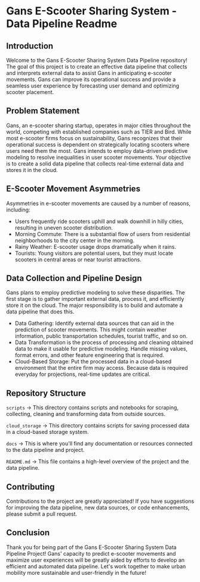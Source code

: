 # Gans E-Scooter Sharing System - Data Pipeline Readme
## Introduction
Welcome to the Gans E-Scooter Sharing System Data Pipeline repository!
The goal of this project is to create an effective data pipeline that collects and interprets external data to assist Gans in anticipating e-scooter movements.
Gans can improve its operational success and provide a seamless user experience by forecasting user demand and optimizing scooter placement.

## Problem Statement
Gans, an e-scooter sharing startup, operates in major cities throughout the world, competing with established companies such as TIER and Bird.
While most e-scooter firms focus on sustainability, Gans recognizes that their operational success is dependent on strategically locating scooters where users need them the most.
Gans intends to employ data-driven predictive modeling to resolve inequalities in user scooter movements.
Your objective is to create a solid data pipeline that collects real-time external data and stores it in the cloud.

## E-Scooter Movement Asymmetries
Asymmetries in e-scooter movements are caused by a number of reasons, including:

- Users frequently ride scooters uphill and walk downhill in hilly cities, resulting in uneven scooter distribution.
- Morning Commute: There is a substantial flow of users from residential neighborhoods to the city center in the morning.
- Rainy Weather: E-scooter usage drops dramatically when it rains.
- Tourists: Young visitors are potential users, but they must locate scooters in central areas or near tourist attractions.

## Data Collection and Pipeline Design
Gans plans to employ predictive modeling to solve these disparities.
The first stage is to gather important external data, process it, and efficiently store it on the cloud.
The major responsibility is to build and automate a data pipeline that does this.

- Data Gathering: Identify external data sources that can aid in the prediction of scooter movements. This might contain weather information, public transportation schedules, tourist traffic, and so on.
- Data Transformation is the process of processing and cleaning obtained data to make it usable for predictive modeling. Handle missing values, format errors, and other feature engineering that is required.
- Cloud-Based Storage: Put the processed data in a cloud-based environment that the entire firm may access. Because data is required everyday for projections, real-time updates are critical.

## Repository Structure
`scripts` -> This directory contains scripts and notebooks for scraping, collecting, cleaning and transforming data from outside sources.

`cloud_storage` -> This directory contains scripts for saving processed data in a cloud-based storage system.

`docs` -> This is where you'll find any documentation or resources connected to the data pipeline and project.

`README.md` -> This file contains a high-level overview of the project and the data pipeline.

## Contributing
Contributions to the project are greatly appreciated! If you have suggestions for improving the data pipeline, new data sources, or code enhancements, please submit a pull request.

## Conclusion
Thank you for being part of the Gans E-Scooter Sharing System Data Pipeline Project!
Gans' capacity to predict e-scooter movements and maximize user experiences will be greatly aided by efforts to develop an efficient and automated data pipeline.
Let's work together to make urban mobility more sustainable and user-friendly in the future!
